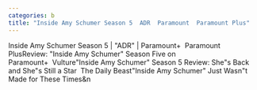 ```yaml
---
categories: b
title: "Inside Amy Schumer Season 5  ADR  Paramount  Paramount Plus"
---
```

Inside Amy Schumer Season 5 | "ADR" | Paramount+&nbsp;&nbsp;Paramount PlusReview: "Inside Amy Schumer" Season Five on Paramount+&nbsp;&nbsp;Vulture"Inside Amy Schumer" Season 5 Review: She"s Back and She"s Still a Star&nbsp;&nbsp;The Daily Beast"Inside Amy Schumer" Just Wasn"t Made for These Times&n